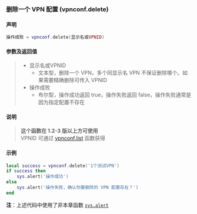 ### 删除一个 VPN 配置 (**vpnconf\.delete**)


#### 声明
```lua
操作成败 = vpnconf.delete(显示名或VPNID)
```


#### 参数及返回值
> - 显示名或VPNID
>   - 文本型，删除一个 VPN，多个同显示名 VPN 不保证删除哪个。如果需要精确删除可传入 VPNID
> - 操作成败
>   - 布尔型，操作成功返回 true，操作失败返回 false，操作失败通常是因为指定配置不存在


#### 说明
> **这个函数在 1\.2\-3 版以上方可使用**  
> VPNID 可通过 [vpnconf.list](/Handbook/vpnconf/vpnconf.list.md) 函数获得  


#### 示例  
```lua
local success = vpnconf.delete('1个测试VPN')
if success then
    sys.alert('操作成功')
else
    sys.alert('操作失败，确认你要删除的 VPN 配置存在？')
end
```
**注**：上述代码中使用了非本章函数 [`sys.alert`](/Handbook/sys/sys.alert.md)

